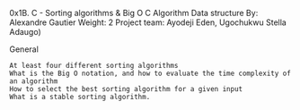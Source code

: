 0x1B. C - Sorting algorithms & Big O
C
	Algorithm
	Data structure
	By: Alexandre Gautier
	Weight: 2
	Project  team: Ayodeji Eden, Ugochukwu Stella Adaugo)

General

	At least four different sorting algorithms
	What is the Big O notation, and how to evaluate the time complexity of an algorithm
	How to select the best sorting algorithm for a given input
	What is a stable sorting algorithm.



